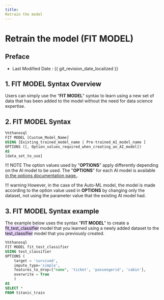 ```yaml
---
title: 
Retrain the model
---
```


# **Retrain the model (FIT MODEL)**

## Preface

- Last Modified Date : {{ git_revision_date_localized }}

## **1. FIT MODEL Syntax Overview**

Users can simply use the "**FIT MODEL**" syntax to learn using a new set of data that has been added to the model without the need for data science expertise.

## **2. FIT MODEL Syntax**

```sql
%%thanosql
FIT MODEL [Custom_Model_Name]
USING [Existing_trained_model_name | Pre-trained_AI_model_name ]
OPTIONS ([, Option_values_required_when_creating_an_AI_model])
AS
[data_set_to_use]
```

!!! NOTE
The option values used by "**OPTIONS**" apply differently depending on the AI model to be used. The "**OPTIONS**" for each AI model is available [in the options documentation page.](/how-to_guides/modelling/OPTIONS/).

!!! warning
However, in the case of the Auto-ML model, the model is made according to the option value used in **OPTIONS** by changing only the dataset, not using the parameter value that the existing AI model had.

## **3. FIT MODEL Syntax example**

The example below uses the syntax "**FIT MODEL**" to create a <mark style="background-color:#E9D7FD ">fit_test_classifier</mark> model that you learned using a newly added dataset to the <mark style="background-color:#E9D7FD ">test_classifier</mark> model that you previously created.

```sql
%%thanosql
FIT MODEL fit_test_classifier
USING test_classifier
OPTIONS (
    target = 'survived',
    impute_type='simple',
    features_to_drop=["name", 'ticket', 'passengerid', 'cabin'],
    overwrite = True
    )
AS
SELECT *
FROM titanic_train
```
